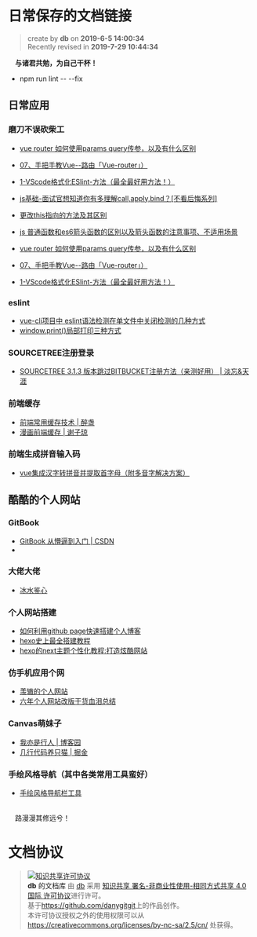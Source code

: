 日常保存的文档链接
===

> create by **db** on **2019-6-5 14:00:34**   
> Recently revised in **2019-7-29 10:44:34**

&emsp;**与诸君共勉，为自己干杯！**

- npm run lint -- --fix

## 日常应用

### 磨刀不误砍柴工
*  [vue router 如何使用params query传参，以及有什么区别](https://segmentfault.com/a/1190000012735168?utm_source=tag-newest)

*  [07、手把手教Vue--路由「Vue-router」）](https://www.jianshu.com/p/9a7d79249741)

*  [1-VScode格式化ESlint-方法（最全最好用方法！）](https://www.jianshu.com/p/23a5d6194a4b)

*  [js基础-面试官想知道你有多理解call,apply,bind？[不看后悔系列]](https://juejin.im/post/5d469e0851882544b85c32ef#heading-27)

*  [更改this指向的方法及其区别](https://blog.csdn.net/weixin_43606158/article/details/90137845)

*  [js 普通函数和es6箭头函数的区别以及箭头函数的注意事项、不适用场景](https://juejin.im/post/5c76972af265da2dc4538b64#heading-17)

*  [vue router 如何使用params query传参，以及有什么区别](https://segmentfault.com/a/1190000012735168?utm_source=tag-newest)

*  [07、手把手教Vue--路由「Vue-router」）](https://www.jianshu.com/p/9a7d79249741)

*  [1-VScode格式化ESlint-方法（最全最好用方法！）](https://www.jianshu.com/p/23a5d6194a4b)

### eslint

*  [vue-cli项目中 eslint语法检测在单文件中关闭检测的几种方式](https://blog.csdn.net/csl125/article/details/86591186)
*  [window.print()局部打印三种方式](https://www.cnblogs.com/30go/p/9788990.html)
                                                                         
### SOURCETREE注册登录

*  [SOURCETREE 3.1.3 版本跳过BITBUCKET注册方法（亲测好用） | 淡忘&天涯](https://www.cnblogs.com/liuxin-673855200/p/11151835.html)

### 前端缓存

*  [前端常用缓存技术 | 醉盏](https://www.cnblogs.com/belove8013/p/8134067.html)
*  [漫画前端缓存 | 谢子琼](http://www.sohu.com/a/288324635_575744)

### 前端生成拼音输入码

*  [vue集成汉字转拼音并提取首字母（附多音字解决方案）](https://blog.csdn.net/QiaoRui_/article/details/88954147)

## 酷酷的个人网站

### GitBook

*  [GitBook 从懵逼到入门 | CSDN](https://blog.csdn.net/lu_embedded/article/details/81100704)
*  
### 大佬大佬

* [冰水鉴心](https://xq99.me/index.html)

### 个人网站搭建

* [如何利用github page快速搭建个人博客](https://www.jianshu.com/p/d7c6e59931f0)
* [hexo史上最全搭建教程](https://blog.csdn.net/sinat_37781304/article/details/82729029)
* [hexo的next主题个性化教程:打造炫酷网站](https://www.jianshu.com/p/f054333ac9e6)

### 仿手机应用个网

* [羡辙的个人网站](http://zhangwenli.com/?ref=cal19)
* [六年个人网站改版干货血泪总结](https://zhuanlan.zhihu.com/p/69314167)

### Canvas萌妹子

* [我亦是行人 | 博客园](https://www.cnblogs.com/wtzl/p/10028677.html)
* [几行代码养只猫 | 掘金](https://juejin.im/post/5d0d66126fb9a07ee742e7bc#comment)

### 手绘风格导航（其中各类常用工具蛮好）

* [手绘风格导航栏工具](https://nav.lihail.cn/)

<br>
&emsp;路漫漫其修远兮！

# 文档协议 
> <a rel="license" href="http://creativecommons.org/licenses/by-nc-sa/4.0/"><img alt="知识共享许可协议" style="border-width:0" src="https://i.creativecommons.org/l/by-nc-sa/4.0/88x31.png" /></a><br /><a xmlns:dct="http://purl.org/dc/terms/" property="dct:title">**db** 的文档库</a> 由 <a xmlns:cc="http://creativecommons.org/ns#" href="db" property="cc:attributionName" rel="cc:attributionURL">db</a> 采用 <a rel="license" href="http://creativecommons.org/licenses/by-nc-sa/4.0/">知识共享 署名-非商业性使用-相同方式共享 4.0 国际 许可协议</a>进行许可。<br />基于<a xmlns:dct="http://purl.org/dc/terms/" href="https://github.com/danygitgit" rel="dct:source">https://github.com/danygitgit</a>上的作品创作。<br />本许可协议授权之外的使用权限可以从 <a xmlns:cc="http://creativecommons.org/ns#" href="https://creativecommons.org/licenses/by-nc-sa/2.5/cn/" rel="cc:morePermissions">https://creativecommons.org/licenses/by-nc-sa/2.5/cn/</a> 处获得。